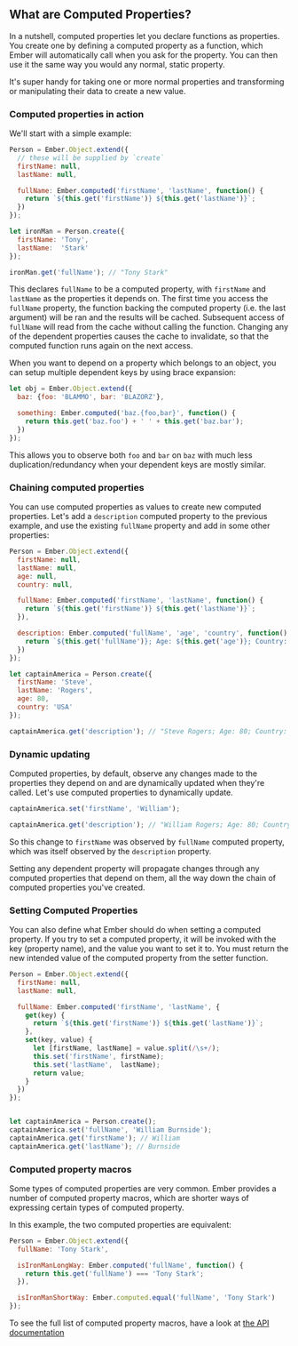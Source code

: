 ## What are Computed Properties?

In a nutshell, computed properties let you declare functions as properties. You create one by defining a computed property as a function, which Ember will automatically call when you ask for the property. You can then use it the same way you would any normal, static property.

It's super handy for taking one or more normal properties and transforming or manipulating their data to create a new value.

### Computed properties in action

We'll start with a simple example:

```javascript
Person = Ember.Object.extend({
  // these will be supplied by `create`
  firstName: null,
  lastName: null,

  fullName: Ember.computed('firstName', 'lastName', function() {
    return `${this.get('firstName')} ${this.get('lastName')}`;
  })
});

let ironMan = Person.create({
  firstName: 'Tony',
  lastName:  'Stark'
});

ironMan.get('fullName'); // "Tony Stark"
```

This declares `fullName` to be a computed property, with `firstName` and `lastName` as the properties it depends on. The
first time you access the `fullName` property, the function backing the computed property (i.e. the last argument) will
be ran and the results will be cached. Subsequent access of `fullName` will read from the cache without calling the
function.  Changing any of the dependent properties causes the cache to invalidate, so that the computed function runs
again on the next access.

When you want to depend on a property which belongs to an object, you can setup multiple dependent keys by using brace expansion:

```javascript
let obj = Ember.Object.extend({
  baz: {foo: 'BLAMMO', bar: 'BLAZORZ'},

  something: Ember.computed('baz.{foo,bar}', function() {
    return this.get('baz.foo') + ' ' + this.get('baz.bar');
  })
});
```

This allows you to observe both `foo` and `bar` on `baz` with much less duplication/redundancy
when your dependent keys are mostly similar.

### Chaining computed properties

You can use computed properties as values to create new computed properties. Let's add a `description` computed property to the previous example, and use the existing `fullName` property and add in some other properties:

```javascript
Person = Ember.Object.extend({
  firstName: null,
  lastName: null,
  age: null,
  country: null,

  fullName: Ember.computed('firstName', 'lastName', function() {
    return `${this.get('firstName')} ${this.get('lastName')}`;
  }),

  description: Ember.computed('fullName', 'age', 'country', function() {
    return `${this.get('fullName')}; Age: ${this.get('age')}; Country: ${this.get('country')}`;
  })
});

let captainAmerica = Person.create({
  firstName: 'Steve',
  lastName: 'Rogers',
  age: 80,
  country: 'USA'
});

captainAmerica.get('description'); // "Steve Rogers; Age: 80; Country: USA"
```

### Dynamic updating

Computed properties, by default, observe any changes made to the properties they depend on and are dynamically updated when they're called. Let's use computed properties to dynamically update.

```javascript
captainAmerica.set('firstName', 'William');

captainAmerica.get('description'); // "William Rogers; Age: 80; Country: USA"
```

So this change to `firstName` was observed by `fullName` computed property, which was itself observed by the `description` property.

Setting any dependent property will propagate changes through any computed properties that depend on them, all the way down the chain of computed properties you've created.

### Setting Computed Properties

You can also define what Ember should do when setting a computed property.
If you try to set a computed property, it will be invoked with the key (property name), and the value you want to set it to.
You must return the new intended value of the computed property from the setter function.

```javascript
Person = Ember.Object.extend({
  firstName: null,
  lastName: null,

  fullName: Ember.computed('firstName', 'lastName', {
    get(key) {
      return `${this.get('firstName')} ${this.get('lastName')}`;
    },
    set(key, value) {
      let [firstName, lastName] = value.split(/\s+/);
      this.set('firstName', firstName);
      this.set('lastName',  lastName);
      return value;
    }
  })
});


let captainAmerica = Person.create();
captainAmerica.set('fullName', 'William Burnside');
captainAmerica.get('firstName'); // William
captainAmerica.get('lastName'); // Burnside
```

### Computed property macros

Some types of computed properties are very common. Ember provides a number of
computed property macros, which are shorter ways of expressing certain types
of computed property.

In this example, the two computed properties are equivalent:

```javascript
Person = Ember.Object.extend({
  fullName: 'Tony Stark',

  isIronManLongWay: Ember.computed('fullName', function() {
    return this.get('fullName') === 'Tony Stark';
  }),

  isIronManShortWay: Ember.computed.equal('fullName', 'Tony Stark')
});
```

To see the full list of computed property macros, have a look at
[the API documentation](https://api.emberjs.com/classes/Ember.computed.html)
